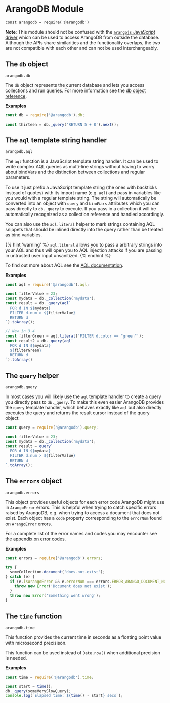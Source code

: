 ArangoDB Module
===============

`const arangodb = require('@arangodb')`

**Note**: This module should not be confused with the [`arangojs` JavaScript driver](https://github.com/arangodb/arangojs) which can be used to access ArangoDB from outside the database. Although the APIs share similarities and the functionality overlaps, the two are not compatible with each other and can not be used interchangeably.

The `db` object
---------------

`arangodb.db`

The `db` object represents the current database and lets you access collections and run queries. For more information see the [db object reference](../References/DBObject.html).

**Examples**

```js
const db = require('@arangodb').db;

const thirteen = db._query('RETURN 5 + 8').next();
```

The `aql` template string handler
---------------------------------

`arangodb.aql`

The `aql` function is a JavaScript template string handler. It can be used to write complex AQL queries as multi-line strings without having to worry about bindVars and the distinction between collections and regular parameters.

To use it just prefix a JavaScript template string (the ones with backticks instead of quotes) with its import name (e.g. `aql`) and pass in variables like you would with a regular template string. The string will automatically be converted into an object with `query` and `bindVars` attributes which you can pass directly to `db._query` to execute. If you pass in a collection it will be automatically recognized as a collection reference and handled accordingly.

You can also use the `aql.literal` helper to mark strings containing AQL snippets
that should be inlined directly into the query rather than be treated as bind variables.

{% hint 'warning' %}
`aql.literal` allows you to pass a arbitrary strings into your AQL and thus will open
you to AQL injection attacks if you are passing in untrusted user input unsanitized.
{% endhint %}

To find out more about AQL see the [AQL documentation](../../../AQL/index.html).

**Examples**

```js
const aql = require('@arangodb').aql;

const filterValue = 23;
const mydata = db._collection('mydata');
const result = db._query(aql`
  FOR d IN ${mydata}
  FILTER d.num > ${filterValue}
  RETURN d
`).toArray();

// New in 3.4
const filterGreen = aql.literal('FILTER d.color == "green"');
const result2 = db._query(aql`
  FOR d IN ${mydata}
  ${filterGreen}
  RETURN d
`).toArray()
```

The `query` helper
------------------

`arangodb.query`

In most cases you will likely use the `aql` template handler to create a query you directly pass to
`db._query`. To make this even easier ArangoDB provides the `query` template handler, which behaves
exactly like `aql` but also directly executes the query and returns the result cursor instead of
the query object:

```js
const query = require('@arangodb').query;

const filterValue = 23;
const mydata = db._collection('mydata');
const result = query`
  FOR d IN ${mydata}
  FILTER d.num > ${filterValue}
  RETURN d
`.toArray();
```

The `errors` object
-------------------

`arangodb.errors`

This object provides useful objects for each error code ArangoDB might use in `ArangoError` errors. This is helpful when trying to catch specific errors raised by ArangoDB, e.g. when trying to access a document that does not exist. Each object has a `code` property corresponding to the `errorNum` found on `ArangoError` errors.

For a complete list of the error names and codes you may encounter see the [appendix on error codes](../ErrorCodes.md).

**Examples**

```js
const errors = require('@arangodb').errors;

try {
  someCollection.document('does-not-exist');
} catch (e) {
  if (e.isArangoError && e.errorNum === errors.ERROR_ARANGO_DOCUMENT_NOT_FOUND.code) {
    throw new Error('Document does not exist');
  }
  throw new Error('Something went wrong');
}
```

The `time` function
-------------------

`arangodb.time`

This function provides the current time in seconds as a floating point value with microsecond precisison.

This function can be used instead of `Date.now()` when additional precision is needed.

**Examples**

```js
const time = require('@arangodb').time;

const start = time();
db._query(someVerySlowQuery);
console.log(`Elapsed time: ${time() - start} secs`);
```

